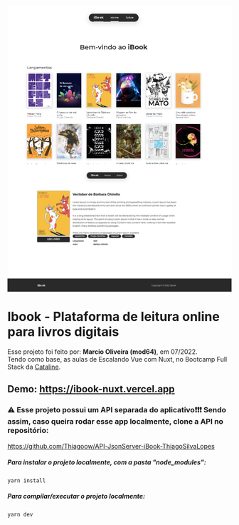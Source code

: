 <!---->
<div align="center">
<img src="./ReadMeFiles/home.png" align="center">
</div>
<div align="center">
<img src="./ReadMeFiles/detalhe.png" align="center">
</div>

# Ibook - Plataforma de leitura online para livros digitais

<p>Esse projeto foi feito por: <strong>Marcio Oliveira (mod64)</strong>, em 07/2022.</br>
Tendo como base, as aulas de Escalando Vue com Nuxt, no Bootcamp Full Stack da <a href="https://bootcamp.cataline.io/">Cataline</a>.

## Demo: https://ibook-nuxt.vercel.app

### ⚠ Esse projeto possui um API separada do aplicativo❗❗❗ Sendo assim, caso queira rodar esse app localmente, clone a API no repositório:

https://github.com/Thiagoow/API-JsonServer-iBook-ThiagoSilvaLopes </br>

##### Para instalar o projeto localmente, com a pasta "node_modules":

```
yarn install
```

##### Para compilar/executar o projeto localmente:

```
yarn dev
```
